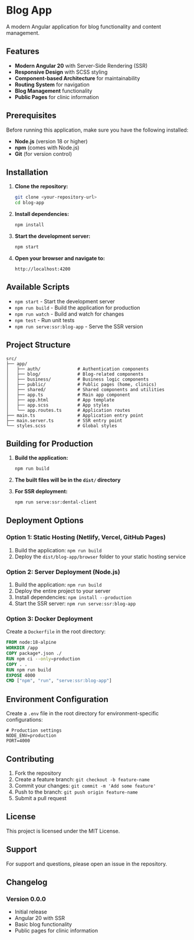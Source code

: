 # Blog App

A modern Angular application for blog functionality and content management.

## Features

- **Modern Angular 20** with Server-Side Rendering (SSR)
- **Responsive Design** with SCSS styling
- **Component-based Architecture** for maintainability
- **Routing System** for navigation
- **Blog Management** functionality
- **Public Pages** for clinic information

## Prerequisites

Before running this application, make sure you have the following installed:

- **Node.js** (version 18 or higher)
- **npm** (comes with Node.js)
- **Git** (for version control)

## Installation

1. **Clone the repository:**
   ```bash
   git clone <your-repository-url>
   cd blog-app
   ```

2. **Install dependencies:**
   ```bash
   npm install
   ```

3. **Start the development server:**
   ```bash
   npm start
   ```

4. **Open your browser and navigate to:**
   ```
   http://localhost:4200
   ```

## Available Scripts

- `npm start` - Start the development server
- `npm run build` - Build the application for production
- `npm run watch` - Build and watch for changes
- `npm test` - Run unit tests
- `npm run serve:ssr:blog-app` - Serve the SSR version

## Project Structure

```
src/
├── app/
│   ├── auth/              # Authentication components
│   ├── blog/              # Blog-related components
│   ├── business/          # Business logic components
│   ├── public/            # Public pages (home, clinics)
│   ├── shared/            # Shared components and utilities
│   ├── app.ts             # Main app component
│   ├── app.html           # App template
│   ├── app.scss           # App styles
│   └── app.routes.ts      # Application routes
├── main.ts                # Application entry point
├── main.server.ts         # SSR entry point
└── styles.scss            # Global styles
```

## Building for Production

1. **Build the application:**
   ```bash
   npm run build
   ```

2. **The built files will be in the `dist/` directory**

3. **For SSR deployment:**
   ```bash
   npm run serve:ssr:dental-client
   ```

## Deployment Options

### Option 1: Static Hosting (Netlify, Vercel, GitHub Pages)

1. Build the application: `npm run build`
2. Deploy the `dist/blog-app/browser` folder to your static hosting service

### Option 2: Server Deployment (Node.js)

1. Build the application: `npm run build`
2. Deploy the entire project to your server
3. Install dependencies: `npm install --production`
4. Start the SSR server: `npm run serve:ssr:blog-app`

### Option 3: Docker Deployment

Create a `Dockerfile` in the root directory:

```dockerfile
FROM node:18-alpine
WORKDIR /app
COPY package*.json ./
RUN npm ci --only=production
COPY . .
RUN npm run build
EXPOSE 4000
CMD ["npm", "run", "serve:ssr:blog-app"]
```

## Environment Configuration

Create a `.env` file in the root directory for environment-specific configurations:

```env
# Production settings
NODE_ENV=production
PORT=4000
```

## Contributing

1. Fork the repository
2. Create a feature branch: `git checkout -b feature-name`
3. Commit your changes: `git commit -m 'Add some feature'`
4. Push to the branch: `git push origin feature-name`
5. Submit a pull request

## License

This project is licensed under the MIT License.

## Support

For support and questions, please open an issue in the repository.

## Changelog

### Version 0.0.0
- Initial release
- Angular 20 with SSR
- Basic blog functionality
- Public pages for clinic information
